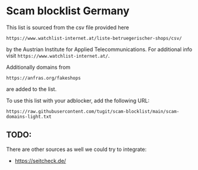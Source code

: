 # Scam blocklist Germany

This list is sourced from the csv file provided here

```
https://www.watchlist-internet.at/liste-betruegerischer-shops/csv/
```

by the Austrian Institute for Applied Telecommunications.
For additional info visit `https://www.watchlist-internet.at/`.

Additionally domains from

```
https://anfras.org/fakeshops
```
are added to the list.

To use this list with your adblocker, add the following URL:

```
https://raw.githubusercontent.com/tugit/scam-blocklist/main/scam-domains-light.txt
```


## TODO:

There are other sources as well we could try to integrate:

- https://seitcheck.de/
